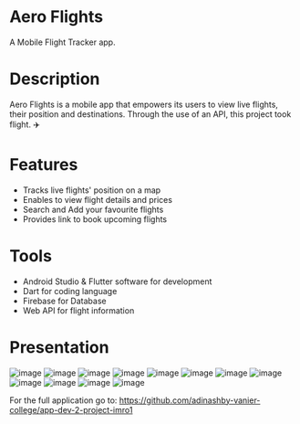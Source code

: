 # Aero Flights
A Mobile Flight Tracker app.

# Description
Aero Flights is a mobile app that empowers its users to view live flights, their position and destinations.
Through the use of an API, this project took flight. ✈️

# Features
- Tracks live flights' position on a map
- Enables to view flight details and prices
- Search and Add your favourite flights
- Provides link to book upcoming flights

# Tools
- Android Studio & Flutter software for development
- Dart for coding language
- Firebase for Database
- Web API for flight information

# Presentation
![image](https://github.com/SlayemS/AppDev2Project/assets/83617577/eb8bb04f-58a6-4805-8ef9-a449bb4cd440)
![image](https://github.com/SlayemS/AppDev2Project/assets/83617577/b3ee9d76-03fd-40cc-b39f-3dc40095d2f9)
![image](https://github.com/SlayemS/AppDev2Project/assets/83617577/c7650336-a3d1-4088-9d89-8c47fd27553a)
![image](https://github.com/SlayemS/AppDev2Project/assets/83617577/1d84a552-b73c-4651-a56c-19d12c9371ad)
![image](https://github.com/SlayemS/AppDev2Project/assets/83617577/f6e4acc5-a510-4cdb-acef-8f161bce16ef)
![image](https://github.com/SlayemS/AppDev2Project/assets/83617577/3ca19273-21fd-4097-9fcf-df51afcaf6dd)
![image](https://github.com/SlayemS/AppDev2Project/assets/83617577/7787edde-63d2-4c5e-8d04-352cb4933e52)
![image](https://github.com/SlayemS/AppDev2Project/assets/83617577/fe20ea18-2b37-4a60-83be-744284fae58c)
![image](https://github.com/SlayemS/AppDev2Project/assets/83617577/c0ab66c3-0a2c-4bad-b353-d7995ad21fd1)
![image](https://github.com/SlayemS/AppDev2Project/assets/83617577/037e4418-7a6d-4c04-9a3a-7835e07c2567)
![image](https://github.com/SlayemS/AppDev2Project/assets/83617577/abf644e5-6a0f-4754-9e46-dfc123388147)
![image](https://github.com/SlayemS/AppDev2Project/assets/83617577/abc45417-9459-4115-b381-9e639d18fa6c)

For the full application go to: https://github.com/adinashby-vanier-college/app-dev-2-project-imro1
